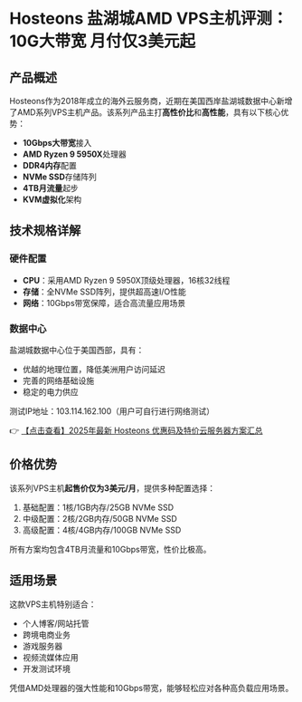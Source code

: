 # Hosteons 盐湖城AMD VPS主机评测：10G大带宽 月付仅3美元起

## 产品概述

Hosteons作为2018年成立的海外云服务商，近期在美国西岸盐湖城数据中心新增了AMD系列VPS主机产品。该系列产品主打**高性价比**和**高性能**，具有以下核心优势：

- **10Gbps大带宽**接入
- **AMD Ryzen 9 5950X**处理器
- **DDR4内存**配置
- **NVMe SSD**存储阵列
- **4TB月流量**起步
- **KVM虚拟化**架构

## 技术规格详解

### 硬件配置
- **CPU**：采用AMD Ryzen 9 5950X顶级处理器，16核32线程
- **存储**：全NVMe SSD阵列，提供超高速I/O性能
- **网络**：10Gbps带宽保障，适合高流量应用场景

### 数据中心
盐湖城数据中心位于美国西部，具有：
- 优越的地理位置，降低美洲用户访问延迟
- 完善的网络基础设施
- 稳定的电力供应

测试IP地址：103.114.162.100（用户可自行进行网络测试）

👉 [【点击查看】2025年最新 Hosteons 优惠码及特价云服务器方案汇总](https://bit.ly/hosteons)

## 价格优势

该系列VPS主机**起售价仅为3美元/月**，提供多种配置选择：

1. 基础配置：1核/1GB内存/25GB NVMe SSD
2. 中级配置：2核/2GB内存/50GB NVMe SSD 
3. 高级配置：4核/4GB内存/100GB NVMe SSD

所有方案均包含4TB月流量和10Gbps带宽，性价比极高。

## 适用场景

这款VPS主机特别适合：
- 个人博客/网站托管
- 跨境电商业务
- 游戏服务器
- 视频流媒体应用
- 开发测试环境

凭借AMD处理器的强大性能和10Gbps带宽，能够轻松应对各种高负载应用场景。